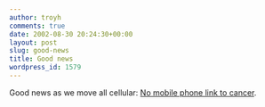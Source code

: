 ```yaml
---
author: troyh
comments: true
date: 2002-08-30 20:24:30+00:00
layout: post
slug: good-news
title: Good news
wordpress_id: 1579
---
```


Good news as we move all cellular: [ No mobile phone link to cancer](http://www.cnn.com/2002/WORLD/asiapcf/auspac/08/30/australia.cellfonecancer/index.html).
